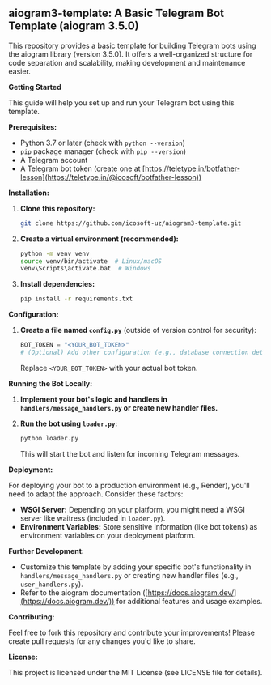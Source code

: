 ## aiogram3-template: A Basic Telegram Bot Template (aiogram 3.5.0)

This repository provides a basic template for building Telegram bots using the aiogram library (version 3.5.0). It offers a well-organized structure for code separation and scalability, making development and maintenance easier.

**Getting Started**

This guide will help you set up and run your Telegram bot using this template.

**Prerequisites:**

- Python 3.7 or later (check with `python --version`)
- `pip` package manager (check with `pip --version`)
- A Telegram account
- A Telegram bot token (create one at [https://teletype.in/botfather-lesson](https://teletype.in/@icosoft/botfather-lesson))

**Installation:**

1. **Clone this repository:**

   ```bash
   git clone https://github.com/icosoft-uz/aiogram3-template.git
   ```


2. **Create a virtual environment (recommended):**

   ```bash
   python -m venv venv
   source venv/bin/activate  # Linux/macOS
   venv\Scripts\activate.bat  # Windows
   ```

3. **Install dependencies:**

   ```bash
   pip install -r requirements.txt
   ```

**Configuration:**

1. **Create a file named `config.py`** (outside of version control for security):

   ```python
   BOT_TOKEN = "<YOUR_BOT_TOKEN>"
   # (Optional) Add other configuration (e.g., database connection details)
   ```

   Replace `<YOUR_BOT_TOKEN>` with your actual bot token.

**Running the Bot Locally:**

1. **Implement your bot's logic and handlers in `handlers/message_handlers.py` or create new handler files.**

2. **Run the bot using `loader.py`:**

   ```bash
   python loader.py
   ```

   This will start the bot and listen for incoming Telegram messages.

**Deployment:**

For deploying your bot to a production environment (e.g., Render), you'll need to adapt the approach. Consider these factors:

  - **WSGI Server:** Depending on your platform, you might need a WSGI server like waitress (included in `loader.py`).
  - **Environment Variables:** Store sensitive information (like bot tokens) as environment variables on your deployment platform.

**Further Development:**

- Customize this template by adding your specific bot's functionality in `handlers/message_handlers.py` or creating new handler files (e.g., `user_handlers.py`).
- Refer to the aiogram documentation ([https://docs.aiogram.dev/](https://docs.aiogram.dev/)) for additional features and usage examples.

**Contributing:**

Feel free to fork this repository and contribute your improvements! Please create pull requests for any changes you'd like to share.

**License:**

This project is licensed under the MIT License (see LICENSE file for details).
